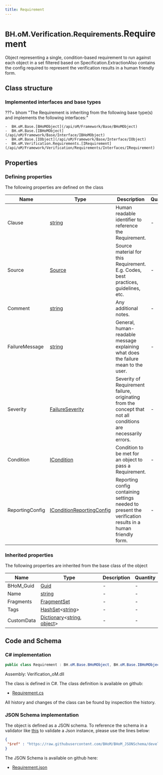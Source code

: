 ```yaml
---
title: Requirement
---
```


# <small>BH.oM.Verification.Requirements.</small>**Requirement**

Object representing a single, condition-based requirement to run against each object in a set filtered based on Specification.ExtractionAlso contains the config required to represent the verification results in a human friendly form.

## Class structure

### Implemented interfaces and base types

???+ bhom "The Requirement is inheriting from the following base type(s) and implements the following interfaces:"

    -  BH.oM.Base.[BHoMObject](/api/oM/Framework/Base/BHoMObject)
    -  BH.oM.Base.[IBHoMObject](/api/oM/Framework/Base/Interface/IBHoMObject)
    -  BH.oM.Base.[IObject](/api/oM/Framework/Base/Interface/IObject)
    -  BH.oM.Verification.Requirements.[IRequirement](/api/oM/Framework/Verification/Requirements/Interfaces/IRequirement)


## Properties



### Defining properties

The following properties are defined on the class

| Name             | Type             | Description      | Quantity         |
|------------------|------------------|------------------|------------------|
| Clause | [string](https://learn.microsoft.com/en-us/dotnet/api/System.String?view=netstandard-2.0) | Human readable identifier to reference the Requirement. | - |
| Source | [Source](/api/oM/Framework/Data/Library/Source) | Source material for this Requirement. E.g. Codes, best practices, guidelines, etc. | - |
| Comment | [string](https://learn.microsoft.com/en-us/dotnet/api/System.String?view=netstandard-2.0) | Any additional notes. | - |
| FailureMessage | [string](https://learn.microsoft.com/en-us/dotnet/api/System.String?view=netstandard-2.0) | General, human-readable message explaining what does the failure mean to the user. | - |
| Severity | [FailureSeverity](/api/oM/Framework/Verification/Enums/FailureSeverity) | Severity of Requirement failure, originating from the concept that not all conditions are necessarily errors. | - |
| Condition | [ICondition](/api/oM/Framework/Verification/Conditions/Interfaces/ICondition) | Condition to be met for an object to pass a Requirement. | - |
| ReportingConfig | [IConditionReportingConfig](/api/oM/Framework/Verification/Reporting/Interfaces/IConditionReportingConfig) | Reporting config containing settings needed to present the verification results in a human friendly form. | - |


### Inherited properties
The following properties are inherited from the base class of the object

| Name             | Type             | Description      | Quantity         |
|------------------|------------------|------------------|------------------|
| BHoM_Guid | [Guid](https://learn.microsoft.com/en-us/dotnet/api/System.Guid?view=netstandard-2.0) | - | - |
| Name | [string](https://learn.microsoft.com/en-us/dotnet/api/System.String?view=netstandard-2.0) | - | - |
| Fragments | [FragmentSet](/api/oM/Framework/Base/FragmentSet) | - | - |
| Tags | [HashSet](https://learn.microsoft.com/en-us/dotnet/api/System.Collections.Generic.HashSet-1?view=netstandard-2.0)&lt;[string](https://learn.microsoft.com/en-us/dotnet/api/System.String?view=netstandard-2.0)&gt; | - | - |
| CustomData | [Dictionary](https://learn.microsoft.com/en-us/dotnet/api/System.Collections.Generic.Dictionary-2?view=netstandard-2.0)&lt;[string](https://learn.microsoft.com/en-us/dotnet/api/System.String?view=netstandard-2.0), [object](https://learn.microsoft.com/en-us/dotnet/api/System.Object?view=netstandard-2.0)&gt; | - | - |


## Code and Schema

### C# implementation

``` C# title="C#"
public class Requirement : BH.oM.Base.BHoMObject, BH.oM.Base.IBHoMObject, BH.oM.Base.IObject, BH.oM.Verification.Requirements.IRequirement
```

Assembly: Verification_oM.dll

The class is defined in C#. The class definition is available on github:

- [Requirement.cs](https://github.com/BHoM/BHoM/blob/develop/Verification_oM/Requirements\Requirement.cs)

All history and changes of the class can be found by inspection the history.
### JSON Schema implementation

The object is defined as a JSON schema. To reference the schema in a validator like [this](https://www.jsonschemavalidator.net/) to validate a Json instance, please use the lines below:

``` json title="JSON Schema"
{
 "$ref" : "https://raw.githubusercontent.com/BHoM/BHoM_JSONSchema/develop/Verification_oM/Requirements/Requirement.json"
}
```

The JSON Schema is available on github here:

- [Requirement.json](https://github.com/BHoM/BHoM_JSONSchema/blob/develop/Verification_oM/Requirements/Requirement.json)
